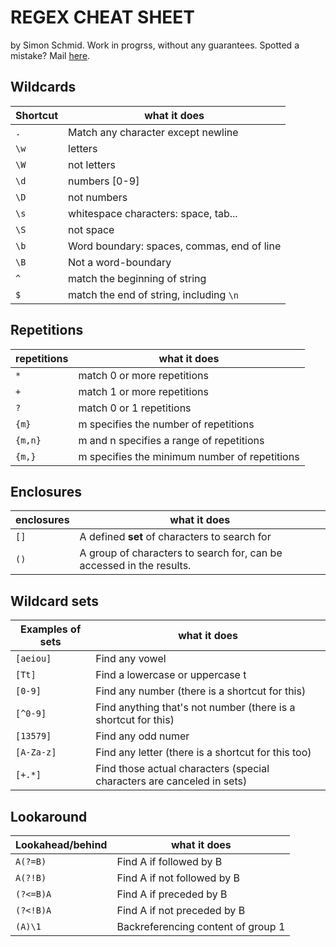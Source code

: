 # REGEX CHEAT SHEET
by Simon Schmid. Work in progrss, without any guarantees. Spotted a mistake? Mail [here](mailto:simon@netwings.ch).

## Wildcards

| Shortcut | what it does |
|--------|---------|
| `.` | Match any character except newline |
| `\w` | letters |
| `\W` | not letters |
| `\d` | numbers [0-9] |
| `\D` | not numbers |
| `\s` | whitespace characters: space, tab... |
| `\S` | not space |
| `\b` | Word boundary: spaces, commas, end of line |
| `\B` | Not a word-boundary |
| `^` | match the beginning of string |
| `$` | match the end of string, including `\n` |

## Repetitions

| repetitions | what it does |
|--------|---------|
| `*` | match 0 or more repetitions |
| `+` | match 1 or more repetitions  |
| `?` | match 0 or 1 repetitions  |
| `{m}` | m specifies the number of repetitions  |
| `{m,n}` | m and n specifies a range of repetitions  |
| `{m,}` | m specifies the minimum number of repetitions  |

## Enclosures

| enclosures | what it does |
|--------|---------|
| `[]` | A defined **set** of characters to search for |
| `()` | A group of characters to search for, can be accessed in the results. |

## Wildcard sets

| Examples of sets | what it does |
|--------|---------|
| `[aeiou]` | Find any vowel |
| `[Tt]` | Find a lowercase or uppercase t |
| `[0-9]` | Find any number (there is a shortcut for this) |
| `[^0-9]` | Find anything that's not number (there is a shortcut for this) |
| `[13579]` | Find any odd numer |
| `[A-Za-z]` | Find any letter (there is a shortcut for this too) |
| `[+.*]` | Find those actual characters (special characters are canceled in sets) |

## Lookaround

| Lookahead/behind | what it does |
|--------|---------|
| `A(?=B)` | Find A if followed by B |
| `A(?!B)` | Find A if not followed by B |
| `(?<=B)A` | Find A if preceded by B |
| `(?<!B)A` | Find A if not preceded by B |
| `(A)\1` | Backreferencing content of group 1 |
